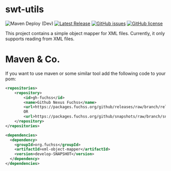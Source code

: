 # swt-utils
![Maven Deploy (Dev)](https://github.com/dfuchss/XMLObjectMapper/workflows/Maven%20Deploy%20(Dev)/badge.svg)
[![Latest Release](https://img.shields.io/github/release/dfuchss/XMLObjectMapper.svg)](https://github.com/dfuchss/XMLObjectMapper/releases/latest)
[![GitHub issues](https://img.shields.io/github/issues/dfuchss/XMLObjectMapper.svg?style=square)](https://github.com/dfuchss/XMLObjectMapper/issues)
[![GitHub license](https://img.shields.io/badge/license-MIT-blue.svg?style=square)](https://github.com/dfuchss/XMLObjectMapper/blob/master/LICENCE.md)

This project contains a simple object mapper for XML files. Currently, it only supports reading from XML files.

# Maven & Co.
If you want to use maven or some similar tool add the following code to your pom:
```xml
<repositories>
	<repository>
		<id>gh-fuchss</id>
		<name>Github Nexus Fuchss</name>
		<url>https://packages.fuchss.org/github/releases/raw/branch/releases/</url>
		OR
		<url>https://packages.fuchss.org/github/snapshots/raw/branch/snapshots/</url>
	</repository>
</repositories>

<dependencies>
  <dependency>
    <groupId>org.fuchss</groupId>
    <artifactId>xml-object-mapper</artifactId>
    <version>develop-SNAPSHOT</version>
  </dependency>
</dependencies>
```
